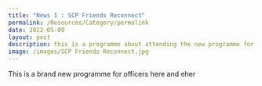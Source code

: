 ```yaml
---
title: "News 1 : SCP Friends Reconnect"
permalink: /Resources/Category/permalink
date: 2022-05-09
layout: post
description: this is a programme about attending the new programme for officers @ so-so
image: /images/SCP Friends Reconnect.jpg
---
```


This is a brand new programme for officers here and eher


